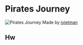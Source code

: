 # Pirates Journey
![Pirates Journey](https://i.imgur.com/kRY0PGv.png)
Made by [jvietman](https://github.com/jvietman)

## Hw
